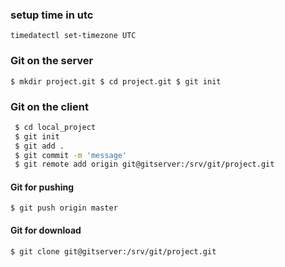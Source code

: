 ### setup time in utc
`timedatectl set-timezone UTC`
### Git on the server 
`$ mkdir project.git
 $ cd project.git
 $ git init`
### Git on the client
```sh
 $ cd local_project
 $ git init
 $ git add .
 $ git commit -m 'message'
 $ git remote add origin git@gitserver:/srv/git/project.git
 ```
 #### Git for pushing
 `$ git push origin master`
 #### Git for download
 `$ git clone git@gitserver:/srv/git/project.git`
